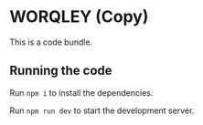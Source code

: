
  # WORQLEY (Copy)

  This is a code bundle.

  ## Running the code

  Run `npm i` to install the dependencies.

  Run `npm run dev` to start the development server.
  

